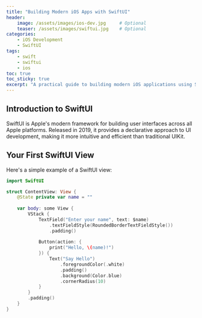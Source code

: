 ```yaml
---
title: "Building Modern iOS Apps with SwiftUI"
header:
    image: /assets/images/ios-dev.jpg     # Optional
    teaser: /assets/images/swiftui.jpg    # Optional
categories:
    - iOS Development
    - SwiftUI
tags:
    - swift
    - swiftui
    - ios
toc: true
toc_sticky: true
excerpt: "A practical guide to building modern iOS applications using SwiftUI - Apple's declarative UI framework."
---
```


## Introduction to SwiftUI

SwiftUI is Apple's modern framework for building user interfaces across all Apple platforms. Released in 2019, it provides a declarative approach to UI development, making it more intuitive and efficient than traditional UIKit.

## Your First SwiftUI View

Here's a simple example of a SwiftUI view:

```swift
import SwiftUI

struct ContentView: View {
    @State private var name = ""
    
    var body: some View {
        VStack {
            TextField("Enter your name", text: $name)
                .textFieldStyle(RoundedBorderTextFieldStyle())
                .padding()
            
            Button(action: {
                print("Hello, \(name)!")
            }) {
                Text("Say Hello")
                    .foregroundColor(.white)
                    .padding()
                    .background(Color.blue)
                    .cornerRadius(10)
            }
        }
        .padding()
    }
}